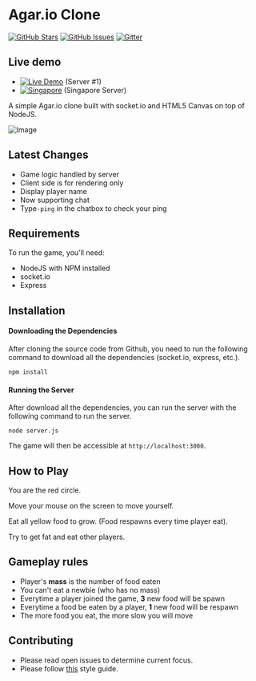 Agar.io Clone
=============

[![GitHub Stars](https://img.shields.io/github/stars/huytd/agar.io-clone.svg)](https://github.com/huytd/agar.io-clone/stargazers)
[![GitHub Issues](https://img.shields.io/github/issues/huytd/agar.io-clone.svg)](https://github.com/huytd/agar.io-clone/issues)
[![Gitter](https://badges.gitter.im/Join%20Chat.svg)](https://gitter.im/huytd/agar.io-clone?utm_source=badge&utm_medium=badge&utm_campaign=pr-badge&utm_content=badge)

## Live demo
- [![Live Demo](https://img.shields.io/badge/demo-online-green.svg)](https://pillo-nibro.rhcloud.com/) (Server #1)
- [![Singapore](https://img.shields.io/badge/demo-online-green.svg)](http://codedaily.vn:3000/) (Singapore Server)

A simple Agar.io clone built with socket.io and HTML5 Canvas on top of NodeJS.

![Image](http://i.imgur.com/igXo4xh.jpg)

## Latest Changes
- Game logic handled by server
- Client side is for rendering only
- Display player name
- Now supporting chat 
- Type`-ping` in the chatbox to check your ping

## Requirements
To run the game, you'll need: 
- NodeJS with NPM installed
- socket.io 
- Express

## Installation

#### Downloading the Dependencies
After cloning the source code from Github, you need to run the following command to download all the dependencies (socket.io, express, etc.).

```
npm install
```

#### Running the Server

After download all the dependencies, you can run the server with the following command to run the server.

```
node server.js
```

The game will then be accessible at `http://localhost:3000`.

## How to Play

You are the red circle.

Move your mouse on the screen to move yourself.

Eat all yellow food to grow. (Food respawns every time player eat).

Try to get fat and eat other players.

## Gameplay rules
- Player's **mass** is the number of food eaten
- You can't eat a newbie (who has no mass)
- Everytime a player joined the game, **3** new food will be spawn
- Everytime a food be eaten by a player, **1** new food will be respawn
- The more food you eat, the more slow you will move

## Contributing

- Please read open issues to determine current focus.
- Please follow [this](https://slack-redir.net/link?url=https%3A%2F%2Fgithub.com%2Fairbnb%2Fjavascript%2Ftree%2Fmaster%2Fes5&v=3) style guide.
